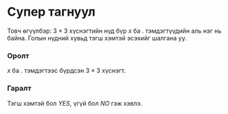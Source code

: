Супер тагнуул
=============

Товч ѳгүүлбэр: $3 \times 3$ хүснэгтийн нүд бүр $x$ ба $.$ тэмдэгтүүдийн аль нэг
нь байна. Голын нүдний хувьд тэгш хэмтэй эсэхийг шалгана уу.


### Оролт
$x$  ба $.$ тэмдэгтээс бүрдсэн $3 \times 3$ хүснэгт.


### Гаралт
Тэгш хэмтэй бол $YES$, үгүй бол $NO$ гэж хэвлэ.

